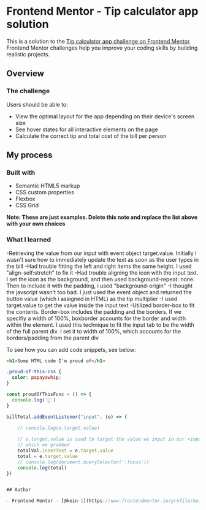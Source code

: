 # Frontend Mentor - Tip calculator app solution

This is a solution to the [Tip calculator app challenge on Frontend Mentor](https://www.frontendmentor.io/challenges/tip-calculator-app-ugJNGbJUX). Frontend Mentor challenges help you improve your coding skills by building realistic projects.


## Overview

### The challenge

Users should be able to:

- View the optimal layout for the app depending on their device's screen size
- See hover states for all interactive elements on the page
- Calculate the correct tip and total cost of the bill per person

## My process

### Built with

- Semantic HTML5 markup
- CSS custom properties
- Flexbox
- CSS Grid

**Note: These are just examples. Delete this note and replace the list above with your own choices**

### What I learned

-Retrieving the value from our input with event object target.value. Initially I wasn't 
sure how to immediately update the text as soon as the user types in the bill 
-Had trouble fitting the left and right items the same height. I used "align-self:stretch" to fix it
-Had trouble aligning the icon with the input text. I set the icon as the background, and then used background-repeat: none. Then to include it with the padding, i used "background-origin" 
-I thought the javscript wasn't too bad. I just used the event object and returned
the button value (which i assigned in HTML) as the tip multiplier
-I used target.value to get the value inside the input text 
-Utilized border-box to fit the contents. Border-box includes the padding and the 
borders. If we specifiy a width of 100%, boxborder accounts for the border and width within the element. I used this technique to fit the input tab to be the width of the full parent div. I set it to width of 100%, which accounts for the borders/padding from the parent div

To see how you can add code snippets, see below:

```html
<h1>Some HTML code I'm proud of</h1>
```
```css
.proud-of-this-css {
  color: papayawhip;
}
```
```js
const proudOfThisFunc = () => {
  console.log('🎉')
}
```
```js
billTotal.addEventListener("input", (e) => {

    // console.log(e.target.value)
    
    // e.target.value is used to target the value we input in our <input> element
    // which we grabbed 
    totalVal.innerText = e.target.value
    total = e.target.value
    // console.log(document.querySelector(':focus'))
    console.log(total)
})


## Author

- Frontend Mentor - [@kein-1](https://www.frontendmentor.io/profile/kein-1)

